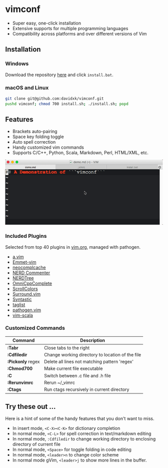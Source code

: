 # vimconf
* Super easy, one-click installation
* Extensive supports for multiple programming languages
* Compatibility across platforms and over different versions of Vim

## Installation
### Windows
Download the repository [here](https://github.com/davidxk/vimconf/archive/master.zip) and click ```install.bat```. 

### macOS and Linux
```bash
git clone git@github.com:davidxk/vimconf.git
pushd vimconf; chmod 700 install.sh; ./install.sh; popd
```

## Features
* Brackets auto-pairing
* Space key folding toggle
* Auto spell correction
* Handy customized vim commands
* Supports C/C++, Python, Scala, Markdown, Perl, HTML/XML, etc. 

![](demo.gif)

### Included Plugins
Selected from top 40 plugins in [vim.org](https://vim.sourceforge.io/scripts/script_search_results.php?keywords=&script_type=&order_by=downloads&direction=descending&search=search), managed with pathogen. 

* [a.vim](https://github.com/vim-scripts/a.vim)
* [Emmet-vim](https://github.com/mattn/emmet-vim)
* [neocomplcache](https://github.com/Shougo/neocomplcache.vim)
* [NERD Commenter](https://github.com/scrooloose/nerdcommenter)
* [NERDTree](https://github.com/scrooloose/nerdtree)
* [OmniCppComplete](https://github.com/vim-scripts/OmniCppComplete)
* [ScrollColors](https://github.com/vim-scripts/ScrollColors)
* [Surround.vim](http://github.com/tpope/vim-surround)
* [Syntastic](https://github.com/vim-syntastic/syntastic)
* [taglist](https://github.com/vim-scripts/taglist.vim)
* [pathogen.vim](http://github.com/tpope/vim-pathogen)
* [vim-scala](https://github.com/derekwyatt/vim-scala)

### Customized Commands
Command | Description
|-------|-----------|
**:Tabr** | Close tabs to the right
**:Cdfiledir** | Change working directory to location of the file
**:Pickonly** regex | Delete all lines not matching pattern 'regex'
**:Chmod700** | Make current file executable
**:C** | Switch between .c file and .h file
**:Rerunvimrc** | Rerun ~/\_vimrc
**:Ctags** | Run ctags recursively in current directory


## Try these out ... 
Here is a hint of some of the handy features that you don't want to miss. 

* In insert mode, ```<C-X><C-K>``` for dictionary completion
* In normal mode, ```<C-L>``` for spell correction in text/markdown editing
* In normal mode, ```:Cdfiledir``` to change working directory to enclosing directory of current file
* In normal mode, ```<Space>``` for toggle folding in code editing
* In normal mode, ```<leader>n``` to change color scheme
* In normal mode gVim, ```<leader>j``` to show more lines in the buffer. 
